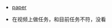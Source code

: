 * [paper](paper/2017-FusionSeg-%20Learning%20to%20combine%20motion%20and%20appearance%20for%20fully%20automatic%20segmention%20of%20generic%20objects%20in%20videos.pdf)

* 在视频上做任务，和目前任务不符，没看